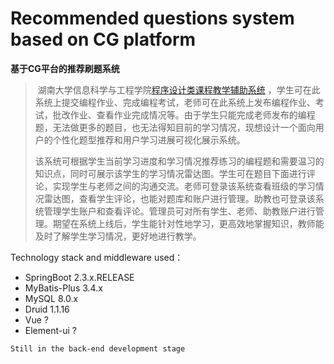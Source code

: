 # Recommended questions system based on CG platform

**基于CG平台的推荐刷题系统**

> ​ 湖南大学信息科学与工程学院[程序设计类课程教学辅助系统](http://202.197.98.89/indexcs/simple.jsp?loginErr=0) ，学生可在此系统上提交编程作业、完成编程考试，老师可在此系统上发布编程作业、考试，批改作业、查看作业完成情况等。由于学生只能完成老师发布的编程题，无法做更多的题目，也无法得知目前的学习情况，现想设计一个面向用户的个性化题型推荐和用户学习进展可视化展示系统。
>
> ​ 该系统可根据学生当前学习进度和学习情况推荐练习的编程题和需要温习的知识点，同时可展示该学生的学习情况雷达图。学生可在题目下面进行评论，实现学生与老师之间的沟通交流。老师可登录该系统查看班级的学习情况雷达图，查看学生评论，也能对题库和账户进行管理。助教也可登录该系统管理学生账户和查看评论。管理员可对所有学生、老师、助教账户进行管理。期望在系统上线后，学生能针对性地学习，更高效地掌握知识，教师能及时了解学生学习情况，更好地进行教学。

Technology stack and middleware used：

- SpringBoot 2.3.x.RELEASE
- MyBatis-Plus 3.4.x
- MySQL 8.0.x
- Druid 1.1.16
- Vue ?
- Element-ui ?

`Still in the back-end development stage`